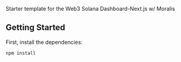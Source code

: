 Starter template for the Web3 Solana Dashboard-Next.js w/ Moralis

## Getting Started

First, install the dependencies:

```bash
npm install
```

